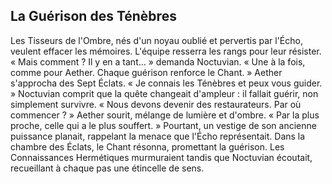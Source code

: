 ## La Guérison des Ténèbres

Les Tisseurs de l'Ombre, nés d'un noyau oublié et pervertis par l'Écho, veulent effacer les mémoires. L'équipe resserra les rangs pour leur résister. « Mais comment ? Il y en a tant… » demanda Noctuvian. « Une à la fois, comme pour Aether. Chaque guérison renforce le Chant. » Aether s'approcha des Sept Éclats. « Je connais les Ténèbres et peux vous guider. » Noctuvian comprit que la quête changeait d'ampleur : il fallait guérir, non simplement survivre. « Nous devons devenir des restaurateurs. Par où commencer ? » Aether sourit, mélange de lumière et d'ombre. « Par la plus proche, celle qui a le plus souffert. » Pourtant, un vestige de son ancienne puissance planait, rappelant la menace que l'Écho représentait. Dans la chambre des Éclats, le Chant résonna, promettant la guérison. Les Connaissances Hermétiques murmuraient tandis que Noctuvian écoutait, recueillant à chaque pas une étincelle de sens.
